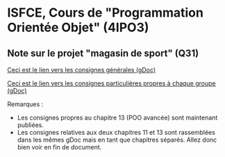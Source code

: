 <h1>ISFCE, Cours de "Programmation Orientée Objet" (4IPO3)</h1>

<h2>Note sur le projet "magasin de sport" (Q31)</h2>

<p>
<a href="https://docs.google.com/document/d/19tC5Gl6xrAL4ETZqtZvEZyf3Yl41oVdl4fLzx1Rtmpg/edit?usp=sharing" target="_blank">
Ceci est le lien vers les consignes générales (gDoc) 
</a>
</p>

<p>
<a href="https://docs.google.com/document/d/13IC2pJ2FqyQJ833j1y0Ri2fKEOyNNp0KV6lDLSWfnFo/edit?usp=sharing" target="_blank">
Ceci est le lien vers les consignes particulières propres à chaque groupe (gDoc) 
</a>
</p>

Remarques : 
<ul>
<li>Les consignes propres au chapitre 13 (POO avancée) sont maintenant publiées.</li>
<li>Les consignes relatives aux deux chapitres 11 et 13 
sont rassemblées dans les mêmes gDoc mais en tant que chapitres séparés. Allez donc bien voir en fin de document.</li>
</ul>
